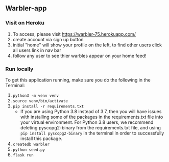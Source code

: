 ## Warbler-app

### Visit on Heroku
1. To access, please visit https://warbler-75.herokuapp.com/
2. create account via sign up button
3. initial "home" will show your profile on the left, to find other users click all users link in nav bar
4. follow any user to see thier warbles appear on your home feed!


### Run locally
To get this application running, make sure you do the following in the Terminal:

1. `python3 -m venv venv`
2. `source venv/bin/activate`
3. `pip install -r requirements.txt`
      -   If you are using Python 3.8 instead of 3.7, then you will have issues with installing some of the packages in the requirements.txt file into your virtual environment.
For Python 3.8 users, we recommend deleting pyscopg2-binary from the requirements.txt file, and using `pip install pyscopg2-binary` in the terminal in order to successfully install this package.
4. `createdb warbler`
5. `python seed.py`
6. `flask run`
